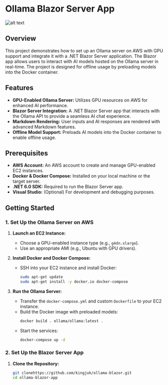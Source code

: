 # Ollama Blazor Server App


![alt text]([http://url/to/img.png](https://miro.medium.com/v2/resize:fit:1100/format:webp/1*loJZouS8KBmblH7GKziVUw.png))

## Overview

This project demonstrates how to set up an Ollama server on AWS with GPU support and integrate it with a .NET Blazor Server application. The Blazor app allows users to interact with AI models hosted on the Ollama server in real-time. The project is designed for offline usage by preloading models into the Docker container.

## Features

- **GPU-Enabled Ollama Server:** Utilizes GPU resources on AWS for enhanced AI performance.
- **Blazor Server Integration:** A .NET Blazor Server app that interacts with the Ollama API to provide a seamless AI chat experience.
- **Markdown Rendering:** User inputs and AI responses are rendered with advanced Markdown features.
- **Offline Model Support:** Preloads AI models into the Docker container to enable offline usage.

## Prerequisites

- **AWS Account:** An AWS account to create and manage GPU-enabled EC2 instances.
- **Docker & Docker Compose:** Installed on your local machine or the target server.
- **.NET 6.0 SDK:** Required to run the Blazor Server app.
- **Visual Studio:** (Optional) For development and debugging purposes.

## Getting Started

### 1. Set Up the Ollama Server on AWS

1. **Launch an EC2 Instance:**
   - Choose a GPU-enabled instance type (e.g., `g4dn.xlarge`).
   - Use an appropriate AMI (e.g., Ubuntu with GPU drivers).

2. **Install Docker and Docker Compose:**
   - SSH into your EC2 instance and install Docker:
     ```bash
     sudo apt-get update
     sudo apt-get install -y docker.io docker-compose
     ```

3. **Run the Ollama Server:**
   - Transfer the `docker-compose.yml` and custom `Dockerfile` to your EC2 instance.
   - Build the Docker image with preloaded models:
     ```bash
     docker build . ollama/ollama:latest .
     ```
   - Start the services:
     ```bash
     docker-compose up -d
     ```

### 2. Set Up the Blazor Server App

1. **Clone the Repository:**
   ```bash
   git clonehttps://github.com/kingjuk/ollama-blazor.git
   cd ollama-blazor-app
